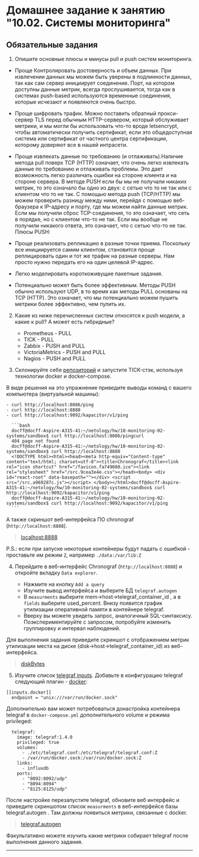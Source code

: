 # Домашнее задание к занятию "10.02. Системы мониторинга"

## Обязательные задания

1. Опишите основные плюсы и минусы pull и push систем мониторинга.

  - Проще Контролировать достоверность и объем данных. При извлечении данных мы можем быть уверены в подлинности данных, так как сам сервер инициирует соединение. Порт, на котором доступны данные метрик, всегда прослушивается, тогда как в системах push-based используются временные соединения, которые исчезают и появляются очень быстро.
  - Проще шифровать трафик. Можно поставить обратный прокси-сервер TLS перед обычным HTTP-сервером, который обслуживает метрики, и мы могли бы использовать что-то вроде letsencrypt, чтобы автоматически получить сертификат, если это общедоступная система или сертификат от частного центра сертификации, которому доверяют все в нашей интрасети.
  - Проще извлекать данные по требованию (и отлаживать).Наличие метода pull поверх TCP (HTTP) означает, что очень легко извлекать данные по требованию и отлаживать проблемы. Это дает возможность легко различать ошибки на стороне клиента и на стороне сервера. В методе PUSH если бы мы не получали никаких метрик, то это означало бы одно из двух: с сетью что то не так или с клиентом что то не так. С помощью метода push (TCP/HTTP) мы можем проверить разницу между ними, перейдя с помощью веб-браузера к IP-адресу и порту, где мы можем найти данные метрик. Если мы получили сброс TCP-соединения, то это означает, что сеть в порядке, но с клиентом что-то не так. Если мы вообще не получили никакого ответа, это означает, что с сетью что-то не так.
Плюсы PUSH:

  - Проще реализовать репликацию в разные точки приема. Поскольку все инициируется самим клиентом, становится проще реплицировать один и тот же трафик на разные серверы. Нам просто нужно передать его на один целевой IP-адрес.
  - Легко моделировать короткоживущие пакетные задания.
  - Потенциально может быть более эффективным. Методы PUSH обычно используют UDP, в то время как методы PULL основаны на TCP (HTTP). Это означает, что мы потенциально можем пушить метрики более эффективно, чем пулить их.

2. Какие из ниже перечисленных систем относятся к push модели, а какие к pull? А может есть гибридные?

    - Prometheus - PULL
    - TICK - PULL
    - Zabbix - PUSH and PULL
    - VictoriaMetrics - PUSH and PULL
    - Nagios - PUSH and PULL

3. Склонируйте себе [репозиторий](https://github.com/influxdata/sandbox/tree/master) и запустите TICK-стэк, 
используя технологии docker и docker-compose.

В виде решения на это упражнение приведите выводы команд с вашего компьютера (виртуальной машины):

    - curl http://localhost:8086/ping
    - curl http://localhost:8888
    - curl http://localhost:9092/kapacitor/v1/ping

      ```bash
      docff@docff-Aspire-A315-41:~/netology/hw/10-monitoring-02-systems/sandbox$ curl http://localhost:8086/pingcurl 
      404 page not found
      docff@docff-Aspire-A315-41:~/netology/hw/10-monitoring-02-systems/sandbox$ curl http://localhost:8888
      <!DOCTYPE html><html><head><meta http-equiv="Content-type" content="text/html; charset=utf-8"><title>Chronograf</title><link rel="icon shortcut" href="/favicon.fa749080.ico"><link rel="stylesheet" href="/src.9cea3e4e.css"></head><body> <div id="react-root" data-basepath=""></div> <script src="/src.a969287c.js"></script> </body></html>docff@docff-Aspire-A315-41:~/netology/hw/10-monitoring-02-systems/sandbox$ curl http://localhost:9092/kapacitor/v1/ping
      docff@docff-Aspire-A315-41:~/netology/hw/10-monitoring-02-systems/sandbox$ curl http://localhost:9092/kapacitor/v1/ping
      ```

А также скриншот веб-интерфейса ПО chronograf (`http://localhost:8888`). 

  > [localhost:8888](./extfiles/localhost8888.png)

P.S.: если при запуске некоторые контейнеры будут падать с ошибкой - проставьте им режим `Z`, например
`./data:/var/lib:Z`

4. Перейдите в веб-интерфейс Chronograf (`http://localhost:8888`) и откройте вкладку `Data explorer`.

    - Нажмите на кнопку `Add a query`
    - Изучите вывод интерфейса и выберите БД `telegraf.autogen`
    - В `measurments` выберите mem->host->telegraf_container_id , а в `fields` выберите used_percent. 
    Внизу появится график утилизации оперативной памяти в контейнере telegraf.
    - Вверху вы можете увидеть запрос, аналогичный SQL-синтаксису. 
    Поэкспериментируйте с запросом, попробуйте изменить группировку и интервал наблюдений.

Для выполнения задания приведите скриншот с отображением метрик утилизации места на диске 
(disk->host->telegraf_container_id) из веб-интерфейса.

  > [diskBytes](./extfiles/diskBytes.png)

5. Изучите список [telegraf inputs](https://github.com/influxdata/telegraf/tree/master/plugins/inputs). 
Добавьте в конфигурацию telegraf следующий плагин - [docker](https://github.com/influxdata/telegraf/tree/master/plugins/inputs/docker):
```
[[inputs.docker]]
  endpoint = "unix:///var/run/docker.sock"
```

Дополнительно вам может потребоваться донастройка контейнера telegraf в `docker-compose.yml` дополнительного volume и 
режима privileged:
```
  telegraf:
    image: telegraf:1.4.0
    privileged: true
    volumes:
      - ./etc/telegraf.conf:/etc/telegraf/telegraf.conf:Z
      - /var/run/docker.sock:/var/run/docker.sock:Z
    links:
      - influxdb
    ports:
      - "8092:8092/udp"
      - "8094:8094"
      - "8125:8125/udp"
```

После настройке перезапустите telegraf, обновите веб интерфейс и приведите скриншотом список `measurments` в 
веб-интерфейсе базы telegraf.autogen . Там должны появиться метрики, связанные с docker.

  > [telegraf.autogen](./extfiles/telegraf.autogen.png)

Факультативно можете изучить какие метрики собирает telegraf после выполнения данного задания.

---

